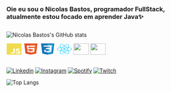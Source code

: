 ### Oie eu sou o Nicolas Bastos, programador FullStack, atualmente estou focado em aprender Java✨

##
![Nicolas Bastos's GitHub stats](https://github-readme-stats.vercel.app/api?username=NicolasBastos027&show_icons=true&theme=tokyonight)
<div style="display: inline_block">
<img height="30" width="40" alt='js' src='https://raw.githubusercontent.com/devicons/devicon/master/icons/javascript/javascript-plain.svg'>
<img height="30" width="40" alt='HTML'  src='https://raw.githubusercontent.com/devicons/devicon/master/icons/html5/html5-original.svg'>
<img height="30" width="40" alt='css'  src='https://raw.githubusercontent.com/devicons/devicon/master/icons/css3/css3-original.svg'>
<img height="30" width="40"  src='https://raw.githubusercontent.com/devicons/devicon/master/icons/react/react-original.svg'>
<img height="30" width="40"  src='https://cdn.jsdelivr.net/gh/devicons/devicon/icons/c/c-original.svg'>
<img height="30" width="40"  src='https://cdn.jsdelivr.net/gh/devicons/devicon/icons/cplusplus/cplusplus-original.svg'>
</div>

 ##

[![Linkedin](https://img.shields.io/badge/LinkedIn-0077B5?style=for-the-badge&logo=linkedin&logoColor=white)](https://www.linkedin.com/in/nicolas-bastos-1775a7258/)
[![Instagram](https://img.shields.io/badge/Instagram-E4405F?style=for-the-badge&logo=instagram&logoColor=white)](https://www.instagram.com/_nicolasbastos/)
[![Spotify](https://img.shields.io/badge/Spotify-1ED760?&style=for-the-badge&logo=spotify&logoColor=white)](https://open.spotify.com/user/3yn05pnqr1nzvrgzzzdcjgnzt?si=bc1f1ec0ea68424e)
[![Twitch](https://img.shields.io/badge/Twitch-9146FF?style=for-the-badge&logo=twitch&logoColor=white)](https://www.twitch.tv/nickdrawn)

![Top Langs](https://github-readme-stats.vercel.app/api/top-langs/?username=NicolasBastos027&layout=compact)
